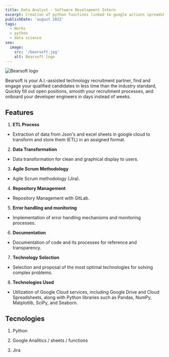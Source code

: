 ```yaml
---
title: Data Analyst - Software Development Intern
excerpt: Creation of python functions linked to google actions spreadsheets and recruiting applications along with data cleansing.
publishDate: 'august 2022'
tags:
  - Works
  - python
  - data science
seo:
  image:
    src: '/bearsoft.jpg'
    alt: Bearsoft logo
---
```


![Bearsoft logo](/bearsoft.jpg)


Bearsoft is your A.I.-assisted technology recruitment partner, find and engage your qualified candidates in less time than the industry standard, Quickly fill out open positions, smooth your recruitment processes, and onboard your developer engineers in days instead of weeks.

## Features

1. **ETL Process**
  - Extraction of data from Json's and excel sheets in google cloud to transform and store them (ETL) in an assigned format.

2. **Data Transformation**
  - Data transformation for clean and graphical display to users.

3. **Agile Scrum Methodology**
  - Agile Scrum methodology (Jira).

4. **Repository Management**
  - Repository Management with GitLab.

5. **Error handling and monitoring**
  - Implementation of error handling mechanisms and monitoring processes.

6. **Documentation**
  - Documentation of code and its processes for reference and transparency.

7. **Technology Selection**
  - Selection and proposal of the most optimal technologies for solving complex problems.

8. **Technologies Used**
  - Utilization of Google Cloud services, including Google Drive and Cloud Spreadsheets, along with Python libraries such as Pandas, NumPy, Matplotlib, SciPy, and Seaborn.


## Tecnologies

1. Python

2. Google Analitics / sheets / functions

3. Jira